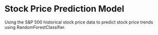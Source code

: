 # Stock Price Prediction Model
Using the S&amp;P 500 historical stock price data to predict stock price trends using RandomForestClassifier.
